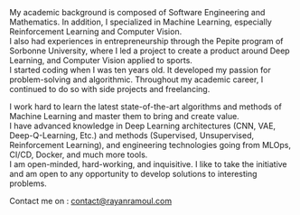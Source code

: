 <div>
My academic background is composed of Software Engineering and Mathematics. In addition, I specialized in Machine Learning, especially Reinforcement Learning and Computer Vision.<br>
I also had experiences in entrepreneurship through the Pepite program of Sorbonne University, where I led a project to create a product around Deep Learning, and Computer Vision applied to sports. <br>
I started coding when I was ten years old. It developed my passion for problem-solving and algorithmic. Throughout my academic career, I continued to do so with side projects and freelancing.<br>

I work hard to learn the latest state-of-the-art algorithms and methods of Machine Learning and master them to bring and create value.<br>
I have advanced knowledge in Deep Learning architectures (CNN, VAE, Deep-Q-Learning, Etc.) and methods (Supervised, Unsupervised, Reinforcement Learning), and engineering technologies going from MLOps, CI/CD, Docker, and much more tools.<br>
I am open-minded, hard-working, and inquisitive. I like to take the initiative and am open to any opportunity to develop solutions to interesting problems.<br>

</div>

Contact me on : contact@rayanramoul.com
